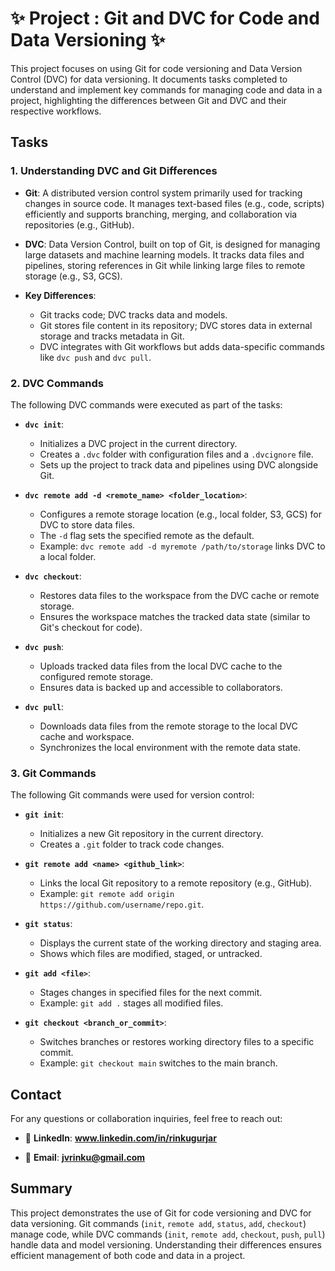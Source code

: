 # ✨ **Project : Git and DVC for Code and Data Versioning** ✨


This project focuses on using Git for code versioning and Data Version Control (DVC) for data versioning. It documents tasks completed to understand and implement key commands for managing code and data in a project, highlighting the differences between Git and DVC and their respective workflows.

## Tasks

### 1. Understanding DVC and Git Differences

- **Git**: A distributed version control system primarily used for tracking changes in source code. It manages text-based files (e.g., code, scripts) efficiently and supports branching, merging, and collaboration via repositories (e.g., GitHub).
- **DVC**: Data Version Control, built on top of Git, is designed for managing large datasets and machine learning models. It tracks data files and pipelines, storing references in Git while linking large files to remote storage (e.g., S3, GCS).
- **Key Differences**:

  - Git tracks code; DVC tracks data and models.
  - Git stores file content in its repository; DVC stores data in external storage and tracks metadata in Git.
  - DVC integrates with Git workflows but adds data-specific commands like `dvc push` and `dvc pull`.

### 2. DVC Commands

The following DVC commands were executed as part of the tasks:
- **`dvc init`**:

  - Initializes a DVC project in the current directory.
  - Creates a `.dvc` folder with configuration files and a `.dvcignore` file.
  - Sets up the project to track data and pipelines using DVC alongside Git.
- **`dvc remote add -d <remote_name> <folder_location>`**:

  - Configures a remote storage location (e.g., local folder, S3, GCS) for DVC to store data files.
  - The `-d` flag sets the specified remote as the default.
  - Example: `dvc remote add -d myremote /path/to/storage` links DVC to a local folder.
- **`dvc checkout`**:

  - Restores data files to the workspace from the DVC cache or remote storage.
  - Ensures the workspace matches the tracked data state (similar to Git's checkout for code).
- **`dvc push`**:

  - Uploads tracked data files from the local DVC cache to the configured remote storage.
  - Ensures data is backed up and accessible to collaborators.
- **`dvc pull`**:

  - Downloads data files from the remote storage to the local DVC cache and workspace.
  - Synchronizes the local environment with the remote data state.

### 3. Git Commands

The following Git commands were used for version control:
- **`git init`**:

  - Initializes a new Git repository in the current directory.
  - Creates a `.git` folder to track code changes.
- **`git remote add <name> <github_link>`**:

  - Links the local Git repository to a remote repository (e.g., GitHub).
  - Example: `git remote add origin https://github.com/username/repo.git`.
- **`git status`**:

  - Displays the current state of the working directory and staging area.
  - Shows which files are modified, staged, or untracked.
- **`git add <file>`**:

  - Stages changes in specified files for the next commit.
  - Example: `git add .` stages all modified files.
- **`git checkout <branch_or_commit>`**:

  - Switches branches or restores working directory files to a specific commit.
  - Example: `git checkout main` switches to the main branch.

## Contact
For any questions or collaboration inquiries, feel free to reach out:
- 🔗 **LinkedIn**: **www.linkedin.com/in/rinkugurjar**

- 📧 **Email**: **jvrinku@gmail.com**

## Summary
This project demonstrates the use of Git for code versioning and DVC for data versioning. Git commands (`init`, `remote add`, `status`, `add`, `checkout`) manage code, while DVC commands (`init`, `remote add`, `checkout`, `push`, `pull`) handle data and model versioning. Understanding their differences ensures efficient management of both code and data in a project.
